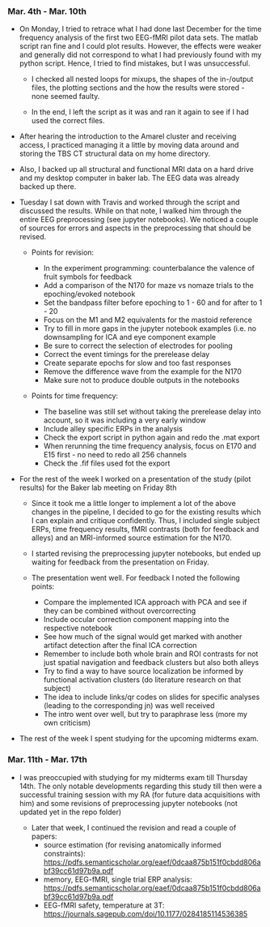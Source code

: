 ### Mar. 4th - Mar. 10th
* On Monday, I tried to retrace what I had done last December for the time frequency analysis of the first two EEG-fMRI pilot data sets. The matlab script ran fine and I could plot results. However, the effects were weaker and generally did not correspond to what I had previously found with my python script. Hence, I tried to find mistakes, but I was unsuccessful.

  * I checked all nested loops for mixups, the shapes of the in-/output files, the plotting sections and the how the results were stored - none seemed faulty.
  
  * In the end, I left the script as it was and ran it again to see if I had used the correct files.
  
* After hearing the introduction to the Amarel cluster and receiving access, I practiced managing it a little by moving data around and storing the TBS CT structural data on my home directory.

* Also, I backed up all structural and functional MRI data on a hard drive and my desktop computer in baker lab. The EEG data was already backed up there. 

* Tuesday I sat down with Travis and worked through the script and discussed the results. While on that note, I walked him through the entire EEG preprocessing (see jupyter notebooks). We noticed a couple of sources for errors and aspects in the preprocessing that should be revised.

  * Points for revision:
    * In the experiment programming: counterbalance the valence of fruit symbols for feedback
    * Add a comparison of the N170 for maze vs nomaze trials to the epoching/evoked notebook
    * Set the bandpass filter before epoching to 1 - 60 and for after to 1 - 20
    * Focus on the M1 and M2 equivalents for the mastoid reference 
    * Try to fill in more gaps in the jupyter notebook examples (i.e. no downsampling for ICA and eye component example
    * Be sure to correct the selection of electrodes for pooling
    * Correct the event timings for the prerelease delay
    * Create separate epochs for slow and too fast responses
    * Remove the difference wave from the example for the N170
    * Make sure not to produce double outputs in the notebooks
    
  * Points for time frequency:
    * The baseline was still set without taking the prerelease delay into account, so it was including a very early window
    * Include alley specific ERPs in the analysis
    * Check the export script in python again and redo the .mat export
    * When rerunning the time frequency analysis, focus on E170 and E15 first - no need to redo all 256 channels
    * Check the .fif files used fot the export

* For the rest of the week I worked on a presentation of the study (pilot results) for the Baker lab meeting on Friday 8th

  * Since it took me a little longer to implement a lot of the above changes in the pipeline, I decided to go for the existing results which I can explain and critique confidently. Thus, I included single subject ERPs, time frequency results, fMRI contrasts (both for feedback and alleys) and an MRI-informed source estimation for the N170.

  * I started revising the preprocessing jupyter notebooks, but ended up waiting for feedback from the presentation on Friday.

  * The presentation went well. For feedback I noted the following points:
    * Compare the implemented ICA approach with PCA and see if they can be combined without overcorrecting
    * Include occular correction component mapping into the respective notebook
    * See how much of the signal would get marked with another artifact detection after the final ICA correction
    * Remember to include both whole brain and ROI contrasts for not just spatial navigation and feedback clusters but also both alleys
    * Try to find a way to have source localization be informed by functional activation clusters (do literature research on that subject)
    * The idea to include links/qr codes on slides for specific analyses (leading to the corresponding jn) was well received
    * The intro went over well, but try to paraphrase less (more my own criticism)

* The rest of the week I spent studying for the upcoming midterms exam.

### Mar. 11th - Mar. 17th
* I was preoccupied with studying for my midterms exam till Thursday 14th. The only notable developments regarding this study till then were a successful training session with my RA (for future data acquisitions with him) and some revisions of preprocessing jupyter notebooks (not updated yet in the repo folder)

  * Later that week, I continued the revision and read a couple of papers:
      * source estimation (for revising anatomically informed constraints): https://pdfs.semanticscholar.org/eaef/0dcaa875b151f0cbdd806abf39cc61d97b9a.pdf
      * memory, EEG-fMRI, single trial ERP analysis: https://pdfs.semanticscholar.org/eaef/0dcaa875b151f0cbdd806abf39cc61d97b9a.pdf
      * EEG-fMRI safety, temperature at 3T: https://journals.sagepub.com/doi/10.1177/0284185114536385
